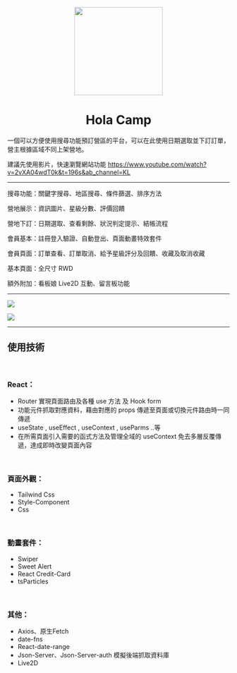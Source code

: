 <p align="center">
  <a href="https://petcity-booking.netlify.app/">
    <img width="200" src="https://i.imgur.com/oMaeaQf.png">
  </a>
</p>

<h1 align="center" style="font-weight: 700">Hola Camp</h1>

一個可以方便使用搜尋功能預訂營區的平台，可以在此使用日期選取並下訂訂單，營主根據區域不同上架營地。

建議先使用影片，快速瀏覽網站功能 <https://www.youtube.com/watch?v=2vXA04wdT0k&t=196s&ab_channel=KL>

---

搜尋功能：關鍵字搜尋、地區搜尋、條件篩選、排序方法

營地展示：資訊圖片、星級分數、評價回饋

營地下訂：日期選取、查看剩餘、狀況判定提示、結帳流程

會員基本：註冊登入驗證、自動登出、頁面動畫特效套件

會員頁面：訂單查看、訂單取消、給予星級評分及回饋、收藏及取消收藏

基本頁面：全尺寸 RWD

額外附加：看板娘 Live2D 互動、留言板功能

---

<img src="https://i.imgur.com/q7tcqqt.png">

![](https://i.imgur.com/j3ZLR2C.png)

---

## 使用技術

<br>

### React：

- Router 實現頁面路由及各種 use 方法 及 Hook form
- 功能元件抓取對應資料，藉由對應的 props 傳遞至頁面或切換元件路由時一同傳遞
- useState , useEffect , useContext , useParms ..等
- 在所需頁面引入需要的函式方法及管理全域的 useContext 免去多層反覆傳遞，達成即時改變頁面內容

<br>

### 頁面外觀：

- Tailwind Css
- Style-Component
- Css

<br>

### 動畫套件：

- Swiper
- Sweet Alert
- React Credit-Card
- tsParticles

<br>

### 其他：
- Axios、原生Fetch
- date-fns
- React-date-range
- Json-Server、Json-Server-auth 模擬後端抓取資料庫
- Live2D
